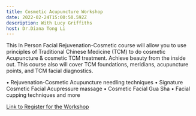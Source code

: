 ```yaml
---
title: Cosmetic Acupuncture Workshop
date: 2022-02-24T15:00:50.592Z
description: With Lucy Griffiths
host: Dr.Diana Tong Li
---
```

This In Person Facial Rejuvenation-Cosmetic course will allow you to use principles of Traditional Chinese Medicine (TCM) to do cosmetic Acupuncture & cosmetic TCM treatment. Achieve beauty from the inside out. This course also will cover TCM foundations, meridians, acupuncture points, and TCM facial
diagnostics.

• Rejuvenation-Cosmetic Acupuncture needling techniques
• Signature Cosmetic Facial Acupressure massage
• Cosmetic Facial Gua Sha
• Facial cupping techniques and more

[Link to Register for the Workshop](https://eightbranches.classe365.com/form/view/CosmeticWorkshop)